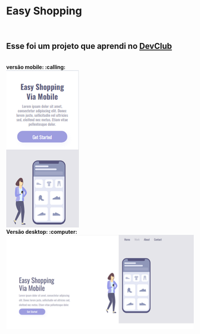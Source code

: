 <h1>Easy Shopping</h1>
<br/>
<h2>Esse foi um projeto que aprendi no <a href="https://rodolfomori.com.br/devclub">DevClub</a></h2>
<br/>
<strong>versão mobile<strong/>: :calling:
  <br/>
<img src="https://raw.githubusercontent.com/adrielalison/Easy-Shopping/refs/heads/main/img/easy-shopping-cell.png" />
  <br/>
   <strong>Versão desktop</strong>: :computer:
<img src="https://raw.githubusercontent.com/adrielalison/Easy-Shopping/refs/heads/main/img/easy-shopping.png"/>
